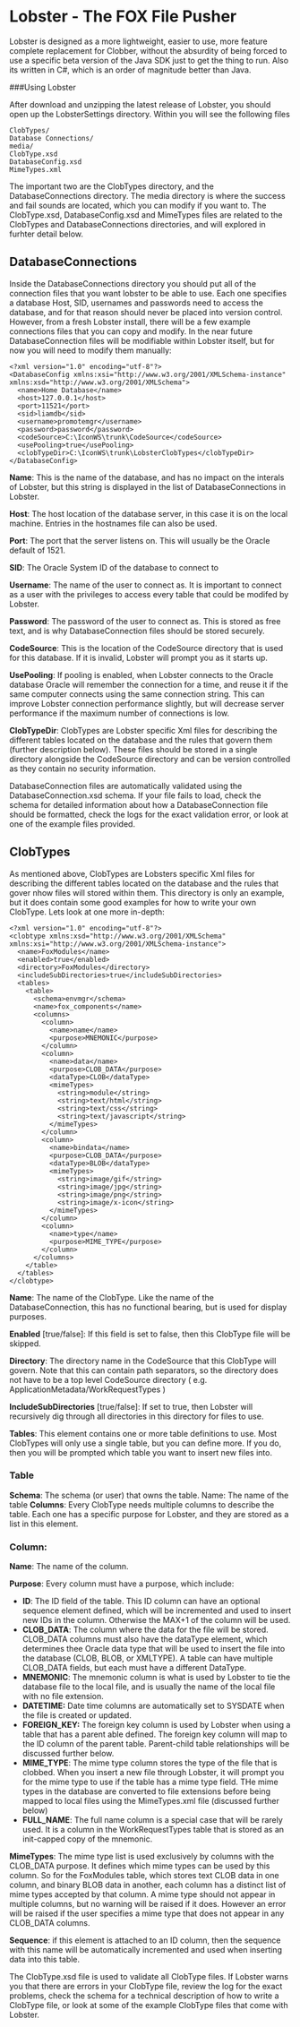 
Lobster - The FOX File Pusher
=============

Lobster is designed as a more lightweight, easier to use, more feature complete replacement for Clobber, without the absurdity of being forced to use a specific beta version of the Java SDK just to get the thing to run. Also its written in C#, which is an order of magnitude better than Java.

###Using Lobster

After download and unzipping the latest release of Lobster, you should open up the LobsterSettings directory. Within  you will see the following files

    ClobTypes/
    Database Connections/
    media/
    ClobType.xsd
    DatabaseConfig.xsd
    MimeTypes.xml

The important two are the ClobTypes directory, and the DatabaseConnections directory. The media directory is where the success and fail sounds are located, which you can modify if you want to. The ClobType.xsd, DatabaseConfig.xsd and MimeTypes files are related to the ClobTypes and DatabaseConnections directories, and will explored in furhter detail below.

DatabaseConnections
-------------------------
Inside the DatabaseConnections directory you should put all of the connection files that you want lobster to be able to use. Each one specifies a database Host, SID, usernames and passwords need to access the database, and for that reason should never be placed into version control. However, from a fresh Lobster install, there will be a few example connections files that you can copy and modify. In the near future DatabaseConnection files will be modifiable within Lobster itself, but for now you will need to modify them manually:

    <?xml version="1.0" encoding="utf-8"?>
    <DatabaseConfig xmlns:xsi="http://www.w3.org/2001/XMLSchema-instance" xmlns:xsd="http://www.w3.org/2001/XMLSchema">
      <name>Home Database</name>
      <host>127.0.0.1</host>
      <port>11521</port>
      <sid>liamdb</sid>
      <username>promotemgr</username>
      <password>password</password>
      <codeSource>C:\IconWS\trunk\CodeSource</codeSource>
      <usePooling>true</usePooling>
      <clobTypeDir>C:\IconWS\trunk\LobsterClobTypes</clobTypeDir>
    </DatabaseConfig>

**Name**: This is the name of the database, and has no impact on the interals of Lobster, but this string is displayed in the list of DatabaseConnections in Lobster.

**Host**: The host location of the database server, in this case it is on the local machine. Entries in the hostnames file can also be used.

**Port**: The port that the server listens on. This will usually be the Oracle default of 1521.

**SID**: The Oracle System ID of the database to connect to

**Username**: The name of the user to connect as. It is important to connect as a user with the privileges to access every table that could be modifed by Lobster.

**Password**: The password of the user to connect as. This is stored as free text, and is why DatabaseConnection files should be stored securely.

**CodeSource**: This is the location of the CodeSource directory that is used for this database. If it is invalid, Lobster will prompt you as it starts up.

**UsePooling**: If pooling is enabled, when Lobster connects to the Oracle database Oracle will remember the connection for a time, and reuse it if the same computer connects using the same connection string. This can improve Lobster connection performance slightly, but will decrease server performance if the maximum number of connections is low.

**ClobTypeDir**: ClobTypes are Lobster specific Xml files for describing the different tables located on the database and the rules that govern them (further description below). These files should be stored in a single directory alongside the CodeSource directory and can be version controlled as they contain no security information.

DatabaseConnection files are automatically validated using the DatabaseConnection.xsd schema. If your file fails to load, check the schema for detailed information about how a DatabaseConnection file should be formatted, check the logs for the exact validation error, or look at one of the example files provided.

ClobTypes
-------------
As mentioned above, ClobTypes are Lobsters specific Xml files for describing the different tables located on the database and the rules that gover nhow files will stored within them.
This directory is only an example, but it does contain some good examples for how to write your own ClobType. Lets look at one more in-depth:

    <?xml version="1.0" encoding="utf-8"?>
    <clobtype xmlns:xsd="http://www.w3.org/2001/XMLSchema" xmlns:xsi="http://www.w3.org/2001/XMLSchema-instance">
      <name>FoxModules</name>
      <enabled>true</enabled>
      <directory>FoxModules</directory>
      <includeSubDirectories>true</includeSubDirectories>
      <tables>
        <table>
          <schema>envmgr</schema>
          <name>fox_components</name>
          <columns>
            <column>
              <name>name</name>
              <purpose>MNEMONIC</purpose>
            </column>
            <column>
              <name>data</name>
              <purpose>CLOB_DATA</purpose>
              <dataType>CLOB</dataType>
              <mimeTypes>
                <string>module</string>
                <string>text/html</string>
                <string>text/css</string>
                <string>text/javascript</string>
              </mimeTypes>
            </column>
            <column>
              <name>bindata</name>
              <purpose>CLOB_DATA</purpose>
              <dataType>BLOB</dataType>
              <mimeTypes>
                <string>image/gif</string>
                <string>image/jpg</string>
                <string>image/png</string>
                <string>image/x-icon</string>
              </mimeTypes>
            </column>
            <column>
              <name>type</name>
              <purpose>MIME_TYPE</purpose>
            </column>
          </columns>
        </table>
      </tables>
    </clobtype>

**Name**: The name of the ClobType. Like the name of the DatabaseConnection, this has no functional bearing, but is used for display purposes.

**Enabled** [true/false]: If this field is set to false, then this ClobType file will be skipped.

**Directory**: The directory name in the CodeSource that this ClobType will govern. Note that this can contain path separators, so the directory does not have to be a top level CodeSource directory ( e.g. ApplicationMetadata/WorkRequestTypes )

**IncludeSubDirectories** [true/false]: If set to true, then Lobster will recursively dig through all directories in this directory for files to use.

**Tables**: This element contains one or more table definitions to use. Most ClobTypes will only use a single table, but you can define more. If you do, then you will be prompted which table you want to insert new files into.

### Table
**Schema**: The schema (or user) that owns the table.
Name: The name of the table
**Columns**: Every ClobType needs multiple columns to describe the table. Each one has a specific purpose for Lobster, and they are stored as a list in this element.

### Column:

**Name**: The name of the column.

**Purpose**: Every column must have a purpose, which include:


 - **ID**: The ID field of the table. This ID column can have an optional sequence element defined, which will be incremented and used to insert new IDs in the column. Otherwise the MAX+1 of the column will be used.
 - **CLOB_DATA**: The column where the data for the file will be stored. CLOB_DATA columns must also have the dataType element, which determines thee Oracle data type that will be used to insert the file into the database (CLOB, BLOB, or XMLTYPE). A table can have multiple CLOB_DATA fields, but each must have a different DataType.
 - **MNEMONIC**: The mnemonic column is what is used by Lobster to tie the database file to the local file, and is usually the name of the local file with no file extension.
 - **DATETIME:** Date time columns are automatically set to SYSDATE when the file is created or updated.
 - **FOREIGN_KEY:** The foreign key column is used by Lobster when using a table that has a parent able defined. The foreign key column will map to the ID column of the parent table. Parent-child table relationships will be discussed further below.
 - **MIME_TYPE**: The mime type column stores the type of the file that is clobbed. When you insert a new file through Lobster, it will prompt you for the mime type to use if the table has a mime type field. THe mime types in the database are converted to file extensions before being mapped to local files using the MimeTypes.xml file (discussed further below)
 - **FULL_NAME**: The full name column is a special case that will be rarely used. It is a column in the WorkRequestTypes table that is stored as an init-capped copy of the mnemonic.

**MimeTypes**: The mime type list is used exclusively by columns with the CLOB_DATA purpose. It defines which mime types can be used by this column. So for the FoxModules table, which stores text CLOB data in one column, and binary BLOB data in another, each column has a distinct list of mime types accepted by that column. A mime type should not appear in multiple columns, but no warning will be raised if it does. However an error will be raised if the user specifies a mime type that does not appear in any CLOB_DATA columns.

**Sequence**: if this element is attached to an ID column, then the sequence with this name will be automatically incremented and used when inserting data into this table.

The ClobType.xsd file is used to validate all ClobType files. If Lobster warns you that there are errors in your ClobType file, review the log for the exact problems, check the schema for a technical description of how to write a ClobType file, or look at some of the example ClobType files that come with Lobster.

